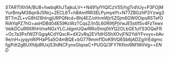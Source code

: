 $START$IXh1A/BU8+hwbqKhJTajkuLV++N491ylYlQlCzV55/hgTrdVJy+P3FOjMYurBmyM38qn9J5Ncj+2ECL6T+hBAmfRR3ELPymyeYt+N77ZBGzhP3Yzwg3BTTmZL+vG8HZ6hIngjURPQNcd+Bhj4EZ/oHrmWjr5ZGjm6GW0OipsRSTefORIAYqPZ7hG+asHDBd04E59KcWzTCqsZ/In5L60R9fjPjVwJE5stlfSv4FzTewxVelkDCuR9XRhhVneNGxYLCJdgmUQwRRIo5tmj0hYQ2OLbGE1uYS3OQeFR+Oc7a3PxfWZFGgqACdYQxcR+dX2vRq2EVfdHS5hXOvjFN2YdiYFvvyx+bAv9e/nH+jyqynRiPHaP5a5O4mBQE+bG779mmf1DoK9VQ6Sb6jADZg/IrEdgmcfgjPdt2gBUXfdjdRUxjS3ldNCFynxGlqnaC+PUGQ/3FY7Kfiini9M1WiIVg==$END$